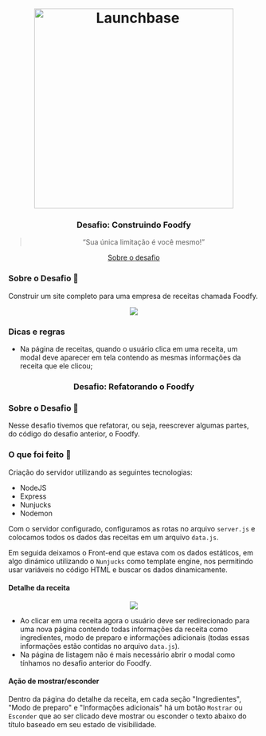 <h1 align="center">
    <img alt="Launchbase" src="https://storage.googleapis.com/golden-wind/bootcamp-launchbase/logo.png" width="400px" />
</h1>

<h3 align="center">
  Desafio: Construindo Foodfy
</h3>

<blockquote align="center">“Sua única limitação é você mesmo!”</blockquote>

<p align="center">
  <a href="#rocket-sobre-o-desafio">Sobre o desafio</a>
</p>

### Sobre o Desafio :rocket:

Construir um site completo para uma empresa de receitas chamada Foodfy.

<div align="center">
  <img src="https://rocketseat-cdn.s3-sa-east-1.amazonaws.com/mockup.png" />
</div>


### Dicas e regras

- Na página de receitas, quando o usuário clica em uma receita, um modal deve aparecer em tela contendo as mesmas informações da receita que ele clicou;

<h3 align="center">
  Desafio: Refatorando o Foodfy
</h3> 

### Sobre o Desafio :rocket:

Nesse desafio tivemos que refatorar, ou seja, reescrever algumas partes, do código do desafio anterior, o Foodfy.

### O que foi feito :memo:

Criação do servidor utilizando as seguintes tecnologias:

- NodeJS
- Express
- Nunjucks
- Nodemon

Com o servidor configurado, configuramos as rotas no arquivo `server.js` e colocamos todos os dados das receitas em um arquivo `data.js`.

Em seguida deixamos o Front-end que estava com os dados estáticos, em algo dinámico utilizando o `Nunjucks` como template engine, nos permitindo usar variáveis no código HTML e buscar os dados dinamicamente.

#### Detalhe da receita

<div align="center">
  <img src="https://rocketseat-cdn.s3-sa-east-1.amazonaws.com/mockup-detalhe-receita.png" />
</div>

- Ao clicar em uma receita agora o usuário deve ser redirecionado para uma nova página contendo todas informações da receita como ingredientes, modo de preparo e informações adicionais (todas essas informações estão contidas no arquivo `data.js`).
- Na página de listagem não é mais necessário abrir o modal como tínhamos no desafio anterior do Foodfy.

#### Ação de mostrar/esconder

Dentro da página do detalhe da receita, em cada seção "Ingredientes", "Modo de preparo" e "Informações adicionais" há um botão `Mostrar` ou `Esconder` que ao ser clicado deve mostrar ou esconder o texto abaixo do título baseado em seu estado de visibilidade.